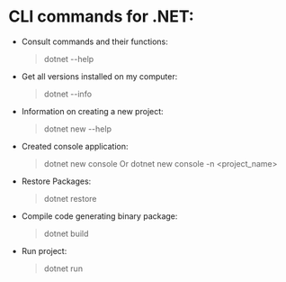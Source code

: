 # CLI commands for .NET:
- Consult commands and their functions:
    > dotnet --help

- Get all versions installed on my computer:
    > dotnet --info

- Information on creating a new project:
    > dotnet new --help

- Created console application:
    > dotnet new console
    Or
    > dotnet new console -n <project_name>

- Restore Packages:
    > dotnet restore

- Compile code generating binary package:
    > dotnet build

- Run project:
    > dotnet run